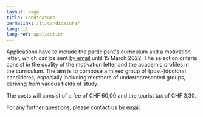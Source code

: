 ```yaml
---
layout: page
title: Candidatura
permalink: /it/candidatura/
lang: it
lang-ref: application
---
```


Applications have to include the participant's curriculum and a motivation letter, which can be sent [by email] until 15 March 2022. The selection criteria consist in the quality of the motivation letter and the academic profiles in the curriculum. The aim is to compose a mixed group of (post-)doctoral candidates, especially including members of underrepresented groups, deriving from various fields of study. 

The costs will consist of a fee of CHF 60,00 and the tourist tax of CHF 3,30. 

For any further questions, please contact us [by email].

[by email]: mailto:mail@spaceafterborders.com
